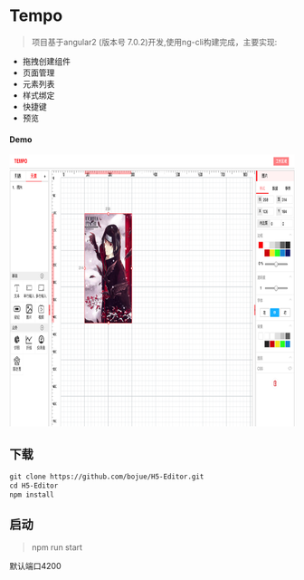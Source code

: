 # Tempo

> 项目基于angular2 (版本号 7.0.2)开发,使用ng-cli构建完成，主要实现:

* 拖拽创建组件
* 页面管理
* 元素列表
* 样式绑定
* 快捷键
* 预览

#### Demo

<img src="./src/assets/imgs/newdemo.png" width="1000px" height="480px">


## 下载

```
git clone https://github.com/bojue/H5-Editor.git
cd H5-Editor
npm install
```

## 启动

>  npm run start

默认端口4200

